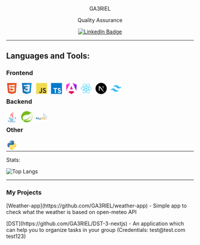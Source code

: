 <p align="center">
GA3RlEL
</p>
<p align="center">
Quality Assurance        
</p>
<p align="center">
  <a href="https://www.linkedin.com/in/gabriel-kruszka">
    <img src="https://img.shields.io/badge/LinkedIn-blue?style=for-the-badge&logo=linkedin&logoColor=white" alt="LinkedIn Badge"/>
  </a>
</p>


---

## Languages and Tools:

### Frontend

<img align="left" alt="HTML" width="30px" style="padding-right:10px;" src="https://github.com/devicons/devicon/blob/master/icons/html5/html5-original.svg" />
<img align="left" alt="CSS" width="30px" style="padding-right:10px;" src="https://github.com/devicons/devicon/blob/master/icons/css3/css3-original.svg" />
<img align="left" alt="JavaScript" width="30px" style="padding-right:10px;" src="https://github.com/devicons/devicon/blob/master/icons/javascript/javascript-original.svg" />
<img align="left" alt="TypeScript" width="30px" style="padding-right:10px;" src="https://github.com/devicons/devicon/blob/master/icons/typescript/typescript-original.svg" />
<img align="left" alt="Angular" width="30px" style="padding-right:10px;" src="https://github.com/devicons/devicon/blob/master/icons/angular/angular-original.svg" />
<img align="left" alt="React" width="30px" style="padding-right:10px;" src="https://github.com/devicons/devicon/blob/master/icons/react/react-original.svg" />
<img align="left" alt="NextJs" width="30px" style="padding-right:10px;" src="https://github.com/devicons/devicon/blob/master/icons/nextjs/nextjs-original.svg" />
<img align="left" alt="TailwindCSS" width="30px" style="padding-right:10px;" src="https://github.com/devicons/devicon/blob/master/icons/tailwindcss/tailwindcss-original.svg" />
<br />

### Backend
<img align="left" alt="java" width="30px" style="padding-right:10px;" src="https://github.com/devicons/devicon/blob/master/icons/java/java-original.svg" />
<img align="left" alt="spring" width="30px" style="padding-right:10px;" src="https://github.com/devicons/devicon/blob/master/icons/spring/spring-original.svg" />
<img align="left" alt="spring" width="30px" style="padding-right:10px;" src="https://github.com/devicons/devicon/blob/master/icons/mysql/mysql-original-wordmark.svg" />
<br />

### Other
<img align="left" alt="Python" width="30px" style="padding-right:10px;" src="https://github.com/devicons/devicon/blob/master/icons/python/python-original.svg" />

<br/>

---

Stats:

![Top Langs](https://github-readme-stats.vercel.app/api/top-langs/?username=GA3RlEL&theme=darcula&count-private=true&layout=compact)

---

### My Projects
<p>[Weather-app](https://github.com/GA3RlEL/weather-app) - Simple app to check what the weather is based on open-meteo API</p>
<p>[DST](https://github.com/GA3RlEL/DST-3-nextjs) - An application which can help you to organize tasks in your group (Credentials: test@test.com test123)</p>
          
                     
          
